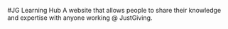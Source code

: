 #JG Learning Hub
A website that allows people to share their knowledge and expertise with anyone working @ JustGiving.
